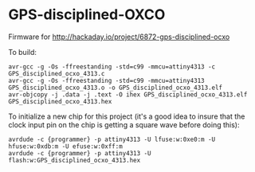 # GPS-disciplined-OXCO
Firmware for http://hackaday.io/project/6872-gps-disciplined-ocxo

To build:

    avr-gcc -g -Os -ffreestanding -std=c99 -mmcu=attiny4313 -c GPS_disciplined_ocxo_4313.c
    avr-gcc -g -Os -ffreestanding -std=c99 -mmcu=attiny4313 GPS_disciplined_ocxo_4313.o -o GPS_disciplined_ocxo_4313.elf
    avr-objcopy -j .data -j .text -O ihex GPS_disciplined_ocxo_4313.elf GPS_disciplined_ocxo_4313.hex

To initialize a new chip for this project (it's a good idea to insure that the clock input pin on the chip is getting a square wave before doing this):

    avrdude -c {programmer} -p attiny4313 -U lfuse:w:0xe0:m -U hfuse:w:0xdb:m -U efuse:w:0xff:m
    avrdude -c {programmer} -p attiny4313 -U flash:w:GPS_disciplined_ocxo_4313.hex
